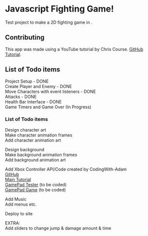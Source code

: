 # Javascript Fighting Game!

Test project to make a 2D fighting game in .

## Contributing

This app was made using a YouTube tutorial by Chris Course. [GitHub](https://github.com/chriscourses)     
[Tutorial](https://www.youtube.com/watch?v=vyqbNFMDRGQ&ab_channel=ChrisCourses).



## List of Todo items   
Project Setup - DONE   
Create Player and Enemy - DONE   
Move Characters with event listeners - DONE    
Attacks - DONE    
Health Bar Interface - DONE    
Game Timers and Game Over (In Progress)  

### List of Todo items  
Design character art       
Make character animation frames      
Add character animation art      

Design background     
Make background animation frames     
Add background animation art     

Add Xbox Controller API/Code created by CodingWith-Adam     
    [GitHub](https://github.com/CodingWith-Adam/gamepad-api-simple-game)   
    [Main Tutorial](https://www.youtube.com/watch?v=GOjMP6WY8CU&ab_channel=CodingWithAdam)    
    [GamePad Tester](www.google.com) (to be coded)   
    [GamePad Game](www.google.com) (to be coded) 


Add Music    
Add menus etc.    

Deploy to site    

EXTRA:   
Add sliders to change jump & damage amount & time
